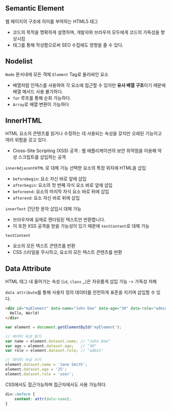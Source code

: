 ## Semantic Element

웹 페이지의 구조에 의미를 부여하는 HTML5 태그

- 코드의 목적을 명확하게 설명하며, 개발자와 브라우저 모두에게 코드의 가독성을 향상시킴
- 태그를 통해 작성함으로써 SEO 수집에도 영향을 줄 수 있다.

## Nodelist

`Node` 문서내에 모든 객체
`Element` Tag로 둘러싸인 요소

- 배열처럼 인덱스를 사용하여 각 요소에 접근할 수 있지만 **유사 배열 구조**이기 때문에 배열 메서드 사용 불가하다.
- `for` 루프를 통해 순회 가능하다.
- `Array`로 배열 변환이 가능하다

## InnerHTML

HTML 요소의 콘텐츠를 읽거나 수정하는 데 사용되는 속성을 갖지만 오래된 기능이고 여러 위험을 갖고 있다.

- Cross-Site Scripting (XSS) 공격 : 웹 애플리케이션의 보안 취약점을 이용해 악성 스크립트를 삽입하는 공격

`innerAdjacentHTML` 로 대체 가능
선택한 요소의 특정 위치에 HTML을 삽입

- `beforebegin`: 요소 자신 바로 앞에 삽입
- `afterbegin`: 요소의 첫 번째 자식 요소 바로 앞에 삽입
- `beforeend`: 요소의 마지막 자식 요소 바로 뒤에 삽입
- `afterend`: 요소 자신 바로 뒤에 삽입

`innerText` 간단한 문자 삽입시 대체 가능

- 브라우저에 실제로 렌더링된 텍스트만 반환합니다.
- 이 또한 XSS 공격을 받을 가능성이 있기 때문에 `textContent`로 대체 가능

`textContent`

- 요소의 모든 텍스트 콘텐츠를 반환
- CSS 스타일을 무시하고, 요소의 모든 텍스트 콘텐츠를 반환

## Data Attribute

HTML 태그 내 들어가는 속성 (`id`, `class` ,,)은 자유롭게 삽입 가능 -> 가독성 저해

`data attribute`를 통해 사용자 정의 데이터를 안전하게 표준을 지키며 삽입할 수 있다.

```html
<div id="myElement" data-name="John Doe" data-age="30" data-role="admin">
  Hello, World!
</div>
```
```javascript
var element = document.getElementById('myElement');

// 데이터 속성 읽기
var name = element.dataset.name; // "John Doe"
var age = element.dataset.age;   // "30"
var role = element.dataset.role; // "admin"

// 데이터 속성 쓰기
element.dataset.name = 'Jane Smith';
element.dataset.age = '25';
element.dataset.role = 'user';
```

CSS에서도 접근가능하며 접근자에서도 사용 가능하다.
```css
div::before {
    content: attr(data-name);
}

```